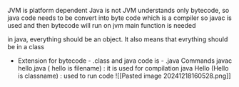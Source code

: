 JVM is platform dependent
Java is not
JVM understands only bytecode, so java code needs to be convert into byte code which is a compiler so javac is used and then bytecode will run on jvm
main function is needed

in java, everything should be an object. It also means that evrything should be in a class
- Extension for bytecode - .class and java code is - .java
Commands 
javac hello.java ( hello is filename) : it is used for compilation
java Hello (Hello is classname) :  used to run code
![[Pasted image 20241218160528.png]]